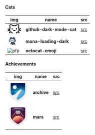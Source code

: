 #### Cats

|img|name|src|
|-|-|-|
|<a><img height="30" alt="pfp" src="https://raw.githubusercontent.com/hexa-one/hexa-one/main/badges/src/github-darkmode-cat/github-darkmode-cat-single.svg" /></a>|**github-dark-mode-cat**|[src](/)|
|<a><img height="30" alt="pfp" src="https://raw.githubusercontent.com/hexa-one/hexa-one/main/badges/src/mona-loading/mona-loading-dark.gif" /></a>|**mona-loading-dark**|[src](https://github.githubassets.com/images/mona-loading-dark.gif)|
|<a><img height="30" alt="pfp" src="https://user-images.githubusercontent.com/58103738/140402555-ed8f28b4-a0f2-4cbf-8c80-ebd8c6b54411.png" /></a>|**octocat-emoji**|[src](https://github.githubassets.com/images/icons/emoji/octocat.png)|


#### Achievements

|img|name|src|
|-|-|-|
|<a><img height="70" alt="pfp" src="https://raw.githubusercontent.com/hexa-one/hexa-one/main/badges/achievements/src/acv/badge--acv-64.png" /></a>|**archive**|[src](https://github.githubassets.com/images/modules/profile/badge--acv-64.png)|
|<a><img height="70" alt="pfp" src="https://raw.githubusercontent.com/hexa-one/hexa-one/main/badges/achievements/src/mars/badge--mars-64.png" /></a>|**mars**|[src](https://github.githubassets.com/images/modules/profile/badge--mars-64.png)|
